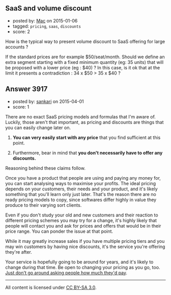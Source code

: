## SaaS and volume discount

- posted by: [Mac](https://stackexchange.com/users/5547525/mac) on 2015-01-06
- tagged: `pricing`, `saas`, `discounts`
- score: 2

How is the typical way to present volume discount to SaaS offering for large accounts ?

If the standard prices are for example $50/seat/month. Should we define an extra segment starting with a fixed minimum quantity (eg: 35 units) that will be proposed with a lower price (eg : $40) ? In this case, is it ok that at the limit it presents a contradiction : 34 x $50 > 35 x $40 ?


## Answer 3917

- posted by: [sankari](https://stackexchange.com/users/342769/sankari) on 2015-04-01
- score: 1

<p>There are no exact SaaS pricing models and formulas that I'm aware of. Luckily, those aren't that important, as pricing and discounts are things that you can easily change later on.</p>

<ol>
<li><p><strong>You can very easily start with any price</strong> that you find sufficient at this point.</p></li>
<li><p>Furthermore, bear in mind that <strong>you don't necessarily have to offer any discounts.</strong></p></li>
</ol>

<p>Reasoning behind these claims follow.</p>

<p>Once you have a product that people are using and paying any money for, you can start analysing ways to maximise your profits. The ideal pricing depends on your customers, their needs and your product, and it's likely something that you'll learn only just later. That's the reason there are no ready pricing models to copy, since softwares differ highly in value they produce to their varying sort clients.</p>

<p>Even if you don't study your old and new customers and their reaction to different pricing schemes you may try for a change, it's highly likely that people will contact you and ask for prices and offers that would be in their price range. You can ponder the issue at that point.</p>

<p>While it may greatly increase sales if you have multiple pricing tiers and you may win customers by having nice discounts, it's the service you're offering they're after.</p>

<p>Your service is hopefully going to be around for years, and it's likely to change during that time. Be open to changing your pricing as you go, too. <a href="https://signalvnoise.com/posts/3394-how-to-price-something" rel="nofollow">Just don't go around asking people how much they'd pay</a>.</p>




---

All content is licensed under [CC BY-SA 3.0](https://creativecommons.org/licenses/by-sa/3.0/).
